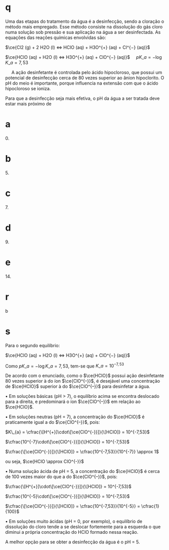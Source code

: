 # q
Uma das etapas do tratamento da água é a desinfecção, sendo a cloração o método mais empregado. Esse método consiste na dissolução do gás cloro numa solução sob pressão e sua aplicação na água a ser desinfectada. As equações das reações químicas envolvidas são:

$\ce{Cl2 (g) + 2 H2O (l) <=> HClO (aq) + H3O^{+} (aq) + Cl^{−} (aq)}$

$\ce{HClO (aq) + H2O (l) <=> H3O^{+} (aq) + ClO^{−} (aq)}$     $pK\_{a} = -\log K\_{a} = 7,53$

     A ação desinfetante é controlada pelo ácido hipocloroso, que possui um potencial de desinfecção cerca de 80 vezes superior ao ânion hipoclorito. O pH do meio é importante, porque influencia na extensão com que o ácido hipocloroso se ioniza.

Para que a desinfecção seja mais efetiva, o pH da água a ser tratada deve estar mais próximo de

# a
0\.

# b
5\.

# c
7\.

# d
9\.

# e
14\.

# r
b

# s
Para o segundo equilíbrio:

$\ce{HClO (aq) + H2O (l) <=> H3O^{+} (aq) + ClO^{−} (aq)}$

Como $pK\_{a} = -\log K\_{a} = 7,53$, tem-se que $K\_{a} = 10^{-7,53}$

De acordo com o enunciado, como o $\ce{HClO}$ possui ação desinfetante 80 vezes superior à do íon $\ce{ClO^{–}}$, é desejável uma concentração de $\ce{HClO}$ superior à do $\ce{ClO^{–}}$ para desinfetar a água.

• Em soluções básicas (pH > 7), o equilíbrio acima se encontra deslocado para a direita, e predominará o íon $\ce{ClO^{–}}$ em relação ao $\ce{HClO}$.

• Em soluções neutras (pH = 7), a concentração do $\ce{HClO}$ é praticamente igual a do $\ce{ClO^{–}}$, pois:

$K\_{a} = \cfrac{\[H^{+}]\cdot\[\ce{ClO^{-}}]}{\[HClO]} = 10^{-7,53}$

$\cfrac{10^{-7}\cdot\[\ce{ClO^{-}}]}{\[HClO]} = 10^{-7,53}$

$\cfrac{\[\ce{ClO^{-}}]}{\[HClO]} = \cfrac{10^{-7,53}}{10^{-7}} \approx 1$

ou seja, $\ce{HClO \approx ClO^{-}}$

• Numa solução ácida de pH = 5, a concentração do $\ce{HClO}$ é cerca de 100 vezes maior do que a do $\ce{ClO^{–}}$, pois:

$\cfrac{\[H^{+}]\cdot\[\ce{ClO^{-}}]}{\[HClO]} = 10^{-7,53}$

$\cfrac{10^{-5}\cdot\[\ce{ClO^{-}}]}{\[HClO]} = 10^{-7,53}$

$\cfrac{\[\ce{ClO^{-}}]}{\[HClO]} = \cfrac{10^{-7,53}}{10^{-5}} = \cfrac{1}{100}$

• Em soluções muito ácidas (pH = 0, por exemplo), o equilíbrio de dissolução do cloro tende a se deslocar fortemente para a esquerda o que diminui a própria concentração do HClO formado nessa reação.

A melhor opção para se obter a desinfecção da água é o pH = 5.
